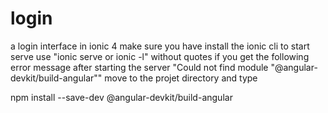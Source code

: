 # login
a login interface in ionic 4
make sure you have install the ionic cli
to start serve use "ionic serve or ionic -l" without quotes
if you get the following error message after starting the server 
"Could not find module "@angular-devkit/build-angular""
move to the projet directory and type

npm install --save-dev @angular-devkit/build-angular
